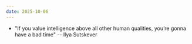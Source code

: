 ```yaml
---
date: 2025-10-06
---
```


- "If you value intelligence above all other human qualities, you’re gonna have
  a bad time" -- Ilya Sutskever

